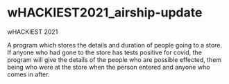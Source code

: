 # wHACKIEST2021_airship-update
wHACKIEST 2021


A program which stores the details and duration of people going to a store. If anyone who had gone to the store has tests positive for covid, the program will give the details of the people who are possible effected, them being who were at the store when the person entered and anyone who comes in after.